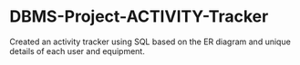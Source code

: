 # DBMS-Project-ACTIVITY-Tracker
Created an activity tracker using SQL based on the ER diagram and unique details of each user and equipment.
